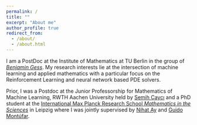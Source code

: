 ```yaml
---
permalink: /
title: ""
excerpt: "About me"
author_profile: true
redirect_from: 
  - /about/
  - /about.html
---
```


I am a PostDoc at the Institute of Mathematics at TU Berlin in the group of [*Benjamin Gess*](ttps://www.bgess.de/). My research interests lie at the intersection of machine learning and applied mathematics with a particular focus on the Reinforcement Learning and neural network based PDE solvers. 


Prior, I was a Postdoc at the Junior Professorship for Mathematics of Machine Learning, RWTH Aachen University held by [Semih Çaycı](https://www.mathc.rwth-aachen.de/~cayci/home/) and a PhD student at the [International Max Planck Research School *Mathematics in the Sciences*](https://www.imprs-mis.mpg.de/) in Leipzig where I was jointly supervised by [Nihat Ay](https://www.dsf.tuhh.de/index.php/team/nihatay/) and [Guido Montúfar](https://www.math.ucla.edu/~montufar/). 



